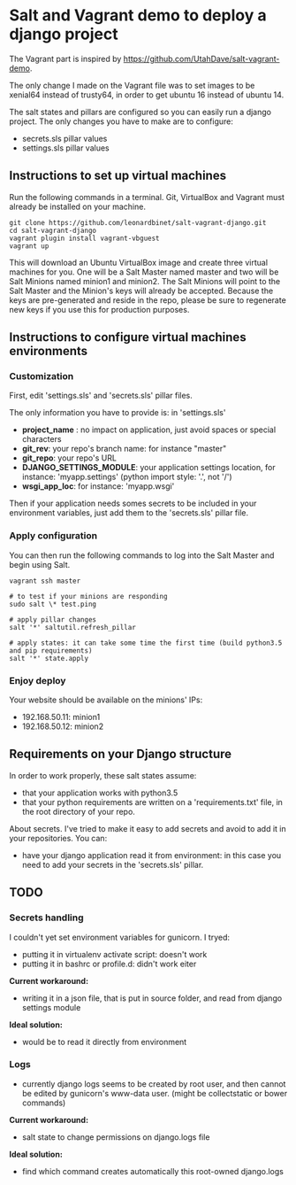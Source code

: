 # Salt and Vagrant demo to deploy a django project

The Vagrant part is inspired by https://github.com/UtahDave/salt-vagrant-demo.

The only change I made on the Vagrant file was to set images to be xenial64 instead of trusty64, in order to get ubuntu 16 instead of ubuntu 14.

The salt states and pillars are configured so you can easily run a django project. The only changes you have to make are to configure:
- secrets.sls pillar values
- settings.sls pillar values


## Instructions to set up virtual machines

Run the following commands in a terminal. Git, VirtualBox and Vagrant must already be installed on your machine.

```
git clone https://github.com/leonardbinet/salt-vagrant-django.git
cd salt-vagrant-django
vagrant plugin install vagrant-vbguest
vagrant up
```


This will download an Ubuntu VirtualBox image and create three virtual machines for you. One will be a Salt Master named master and two will be Salt Minions named minion1 and minion2. The Salt Minions will point to the Salt Master and the Minion's keys will already be accepted. Because the keys are pre-generated and reside in the repo, please be sure to regenerate new keys if you use this for production purposes.

## Instructions to configure virtual machines environments

### Customization
First, edit 'settings.sls' and 'secrets.sls' pillar files.

The only information you have to provide is: in 'settings.sls'

- **project_name** : no impact on application, just avoid spaces or special characters
- **git_rev**: your repo's branch name: for instance "master"
- **git_repo**: your repo's URL
- **DJANGO_SETTINGS_MODULE**: your application settings location, for instance: 'myapp.settings' (python import style: '.', not '/')
- **wsgi_app_loc**: for instance: 'myapp.wsgi'

Then if your application needs somes secrets to be included in your environment variables, just add them to the 'secrets.sls' pillar file.

### Apply configuration
You can then run the following commands to log into the Salt Master and begin using Salt.
```
vagrant ssh master

# to test if your minions are responding
sudo salt \* test.ping

# apply pillar changes
salt '*' saltutil.refresh_pillar

# apply states: it can take some time the first time (build python3.5 and pip requirements)
salt '*' state.apply
```

### Enjoy deploy
Your website should be available on the minions' IPs:
- 192.168.50.11: minion1
- 192.168.50.12: minion2

## Requirements on your Django structure
In order to work properly, these salt states assume:
- that your application works with python3.5
- that your python requirements are written on a 'requirements.txt' file, in the root directory of your repo.

About secrets. I've tried to make it easy to add secrets and avoid to add it in your repositories. You can:
- have your django application read it from environment: in this case you need to add your secrets in the 'secrets.sls' pillar.


## TODO

### Secrets handling
I couldn't yet set environment variables for gunicorn. I tryed:
- putting it in virtualenv activate script: doesn't work
- putting it in bashrc or profile.d: didn't work eiter

**Current workaround:**
- writing it in a json file, that is put in source folder, and read from django settings module

**Ideal solution:**
- would be to read it directly from environment

### Logs
- currently django logs seems to be created by root user, and then cannot be edited by gunicorn's www-data user. (might be collectstatic or bower commands)

**Current workaround:**
- salt state to change permissions on django.logs file

**Ideal solution:**
- find which command creates automatically this root-owned django.logs
